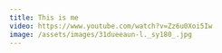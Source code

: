 ```yaml
---
title: This is me
video: https://www.youtube.com/watch?v=Zz6u0Xoi5Iw
image: /assets/images/31dueeaun-l._sy180_.jpg
---
```

